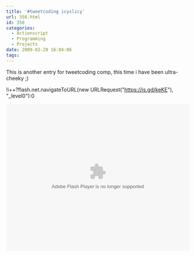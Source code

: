 ```yaml
---
title: '#tweetcoding icyslicy'
url: 356.html
id: 356
categories:
  - Actionscript
  - Programming
  - Projects
date: 2009-02-20 16:04:06
tags:
---
```


This is another entry for tweetcoding comp, this time i have been ultra-cheeky ;)

<!-- more -->

!i++?flash.net.navigateToURL(new URLRequest("https://is.gd/keKE"), "\_level0"):0

<div class="ArwC7c ckChnd"><object width="500" height="400" data="/flash/tweetcoding/mikeysee03.swf" type="application/x-shockwave-flash"><param name="src" value="/flash/tweetcoding/mikeysee03.swf" /></object></div>
